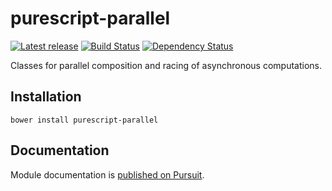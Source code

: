 # purescript-parallel

[![Latest release](http://img.shields.io/bower/v/purescript-parallel.svg)](https://github.com/purescript/purescript-parallel/releases)
[![Build Status](https://travis-ci.org/purescript/purescript-parallel.svg?branch=master)](https://travis-ci.org/purescript/purescript-parallel)
[![Dependency Status](https://www.versioneye.com/user/projects/55848caf363861001d00034a/badge.svg?style=flat)](https://www.versioneye.com/user/projects/55848caf363861001d00034a)

Classes for parallel composition and racing of asynchronous computations.

## Installation

```
bower install purescript-parallel
```

## Documentation

Module documentation is [published on Pursuit](http://pursuit.purescript.org/packages/purescript-parallel).
